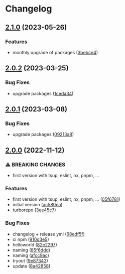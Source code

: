 # Changelog

## [2.1.0](https://github.com/stijnvanhulle/template/compare/@stijnvanhulle/template-demo-v2.0.2...@stijnvanhulle/template-demo-v2.1.0) (2023-05-26)


### Features

* monthly upgrade of packages ([3bebce4](https://github.com/stijnvanhulle/template/commit/3bebce4742f5c22f78015b1cb8bcb16e9d97f548))

## [2.0.2](https://github.com/stijnvanhulle/template/compare/@stijnvanhulle/template-demo-v2.0.1...@stijnvanhulle/template-demo-v2.0.2) (2023-03-25)


### Bug Fixes

* upgrade packages ([1ceda34](https://github.com/stijnvanhulle/template/commit/1ceda34a9bfce45dc0fe3d4bfffcc2f72d2d9f7e))

## [2.0.1](https://github.com/stijnvanhulle/template/compare/@stijnvanhulle/template-demo-v2.0.0...@stijnvanhulle/template-demo-v2.0.1) (2023-03-08)


### Bug Fixes

* upgrade packages ([09213a8](https://github.com/stijnvanhulle/template/commit/09213a8840326c032f06a1557142507dca88becc))

## [2.0.0](https://github.com/stijnvanhulle/template/compare/@stijnvanhulle/template-demo-v1.0.0...@stijnvanhulle/template-demo-v2.0.0) (2022-11-12)


### ⚠ BREAKING CHANGES

* first version with tsup, eslint, nx, pnpm, ...

### Features

* first version with tsup, eslint, nx, pnpm, ... ([05f6781](https://github.com/stijnvanhulle/template/commit/05f6781b0509f10ba2de59d060dfe4f583faf311))
* initial version ([ac580ea](https://github.com/stijnvanhulle/template/commit/ac580eaf54d5b91bcab07ced68f7b67148e7d004))
* turborepo ([3ee45c7](https://github.com/stijnvanhulle/template/commit/3ee45c762d1d26abaf424e8feb32b8433ffe0e31))


### Bug Fixes

* changelog + release yml ([68edf5f](https://github.com/stijnvanhulle/template/commit/68edf5f548531e3907b491f90688ba4c52f93e4e))
* ci npm ([910d3e5](https://github.com/stijnvanhulle/template/commit/910d3e5a3af4f556eee79701e693163dce0722aa))
* helloworld ([82e2297](https://github.com/stijnvanhulle/template/commit/82e22970b868a7386759e432820d2181d1b6fb26))
* naming ([85f6ddd](https://github.com/stijnvanhulle/template/commit/85f6ddd56e5b373259a6f3c92cca7f12077eb583))
* naming ([afcc9ac](https://github.com/stijnvanhulle/template/commit/afcc9ac8edee939b48363f519eb048ed22f5740e))
* tryout ([9e87343](https://github.com/stijnvanhulle/template/commit/9e8734367f8c806f6443d6a7b9ec9303e89d06c8))
* update ([8a42858](https://github.com/stijnvanhulle/template/commit/8a42858a3434553c0c798f27d4f08e3f5cf7228c))
